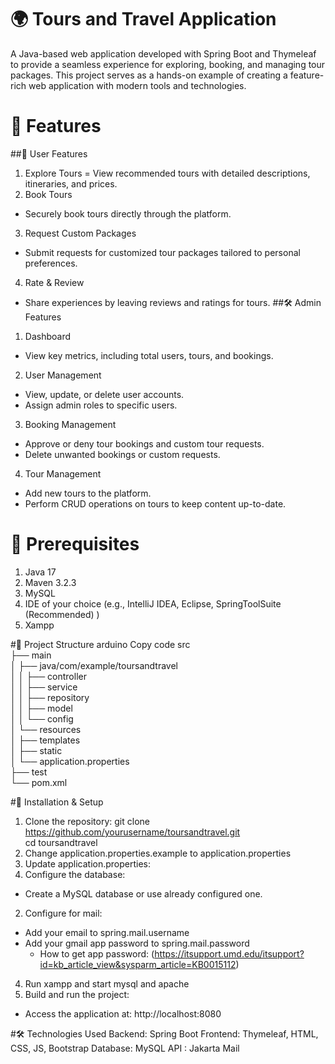 # 🌍 Tours and Travel Application
A Java-based web application developed with Spring Boot and Thymeleaf to provide a seamless experience for exploring, booking, and managing tour packages. This project serves as a hands-on example of creating a feature-rich web application with modern tools and technologies.

# 🚀 Features
##🧳 User Features
1. Explore Tours
= View recommended tours with detailed descriptions, itineraries, and prices.
2. Book Tours
- Securely book tours directly through the platform.
3. Request Custom Packages
- Submit requests for customized tour packages tailored to personal preferences.
4. Rate & Review
- Share experiences by leaving reviews and ratings for tours.
##🛠️ Admin Features
1. Dashboard
- View key metrics, including total users, tours, and bookings.
2. User Management
- View, update, or delete user accounts.
- Assign admin roles to specific users.
3. Booking Management
- Approve or deny tour bookings and custom tour requests.
- Delete unwanted bookings or custom requests.
4. Tour Management
- Add new tours to the platform.
- Perform CRUD operations on tours to keep content up-to-date.

# 🛑 Prerequisites
1. Java 17
2. Maven 3.2.3
3. MySQL
4. IDE of your choice (e.g., IntelliJ IDEA, Eclipse, SpringToolSuite (Recommended) )
5. Xampp

#📂 Project Structure
arduino
Copy code
src  
├── main  
│   ├── java/com/example/toursandtravel  
│   │   ├── controller  
│   │   ├── service  
│   │   ├── repository  
│   │   ├── model  
│   │   └── config  
│   └── resources  
│       ├── templates  
│       ├── static  
│       └── application.properties  
├── test  
└── pom.xml  

#💾 Installation & Setup
1. Clone the repository:
git clone https://github.com/yourusername/toursandtravel.git  
cd toursandtravel  
2. Change application.properties.example to application.properties
3. Update application.properties:
  1. Configure the database:
  - Create a MySQL database or use already configured one.
  2. Configure for mail:
  - Add your email to spring.mail.username
  - Add your gmail app password to spring.mail.password
    + How to get app password: (https://itsupport.umd.edu/itsupport?id=kb_article_view&sysparm_article=KB0015112)
4. Run xampp and start mysql and apache
5. Build and run the project:
- Access the application at: http://localhost:8080

#🛠️ Technologies Used
Backend: Spring Boot
Frontend: Thymeleaf, HTML, CSS, JS, Bootstrap
Database: MySQL
API : Jakarta Mail
